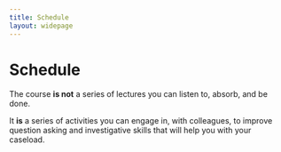 ```yaml
---
title: Schedule
layout: widepage
---
```


# Schedule

The course **is not** a series of lectures you can listen to, absorb, and be done.

It **is** a series of activities you can engage in, with colleagues, to improve question asking and investigative skills that will help you with your caseload. 

